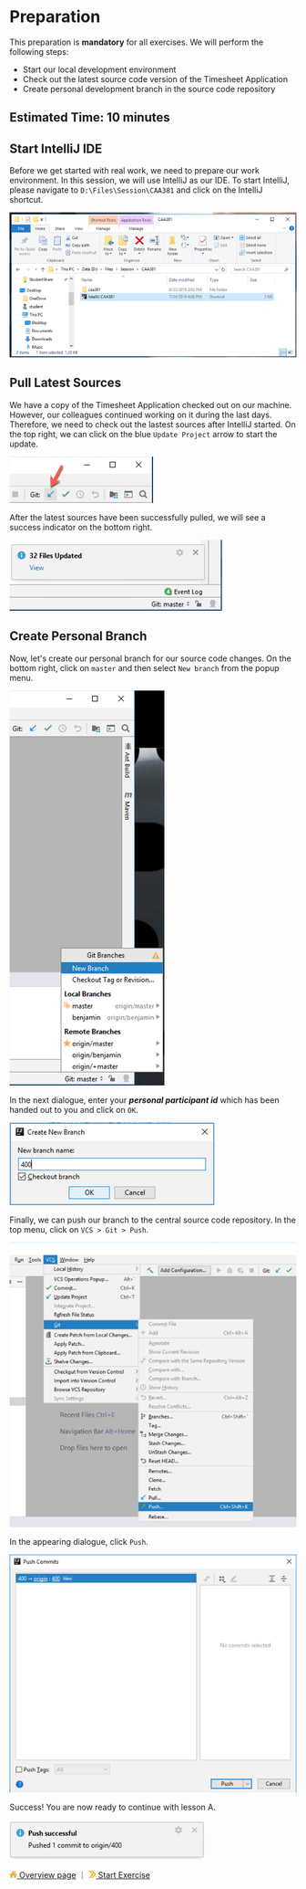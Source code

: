 # Preparation

This preparation is **mandatory** for all exercises. We will perform the following steps:
* Start our local development environment
* Check out the latest source code version of the Timesheet Application
* Create personal development branch in the source code repository

## Estimated Time: 10 minutes

## Start IntelliJ IDE
Before we get started with real work, we need to prepare our work environment. In this session, we will use IntelliJ as our IDE. To start IntelliJ, please navigate to `D:\Files\Session\CAA381` and click on the IntelliJ shortcut.

![](../images/a/start-intellij.png)

## Pull Latest Sources
We have a copy of the Timesheet Application checked out on our machine. However, our colleagues continued working on it during the last days. Therefore, we need to check out the lastest sources after IntelliJ started. On the top right, we can click on the blue `Update Project` arrow to start the update.

![](../images/a/git-pull.png)

After the latest sources have been successfully pulled, we will see a success indicator on the bottom right.

![](../images/a/pull-success.png)

## Create Personal Branch

Now, let's create our personal branch for our source code changes. On the bottom right, click on `master` and then select `New branch` from the popup menu.

![](../images/a/new-branch.png)

In the next dialogue, enter your ***personal participant id*** which has been handed out to you and click on `OK`.

![](../images/a/gitbranch-name.png)

Finally, we can push our branch to the central source code repository. In the top menu, click on `VCS > Git > Push`.

![](../images/a/push-branch.png)

In the appearing dialogue, click `Push`.

![](../images/a/push-dialog.png)

Success! You are now ready to continue with lesson A.

![](../images/a/push-success.png)


[![](../images/nav-home.png) Overview page](../README.md) ｜ [![](../images/nav-next.png) Start Exercise](../overviews/A/README.md)
